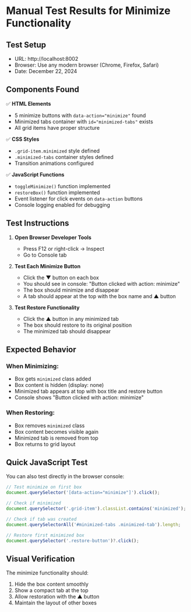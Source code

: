 # Manual Test Results for Minimize Functionality

## Test Setup

- URL: http://localhost:8002
- Browser: Use any modern browser (Chrome, Firefox, Safari)
- Date: December 22, 2024

## Components Found

✅ **HTML Elements**

- 5 minimize buttons with `data-action="minimize"` found
- Minimized tabs container with `id="minimized-tabs"` exists
- All grid items have proper structure

✅ **CSS Styles**

- `.grid-item.minimized` style defined
- `.minimized-tabs` container styles defined
- Transition animations configured

✅ **JavaScript Functions**

- `toggleMinimize()` function implemented
- `restoreBox()` function implemented
- Event listener for click events on `data-action` buttons
- Console logging enabled for debugging

## Test Instructions

1. **Open Browser Developer Tools**

   - Press F12 or right-click → Inspect
   - Go to Console tab

2. **Test Each Minimize Button**

   - Click the ▼ button on each box
   - You should see in console: "Button clicked with action: minimize"
   - The box should minimize and disappear
   - A tab should appear at the top with the box name and ▲ button

3. **Test Restore Functionality**
   - Click the ▲ button in any minimized tab
   - The box should restore to its original position
   - The minimized tab should disappear

## Expected Behavior

### When Minimizing:

- Box gets `minimized` class added
- Box content is hidden (display: none)
- Minimized tab appears at top with box title and restore button
- Console shows "Button clicked with action: minimize"

### When Restoring:

- Box removes `minimized` class
- Box content becomes visible again
- Minimized tab is removed from top
- Box returns to grid layout

## Quick JavaScript Test

You can also test directly in the browser console:

```javascript
// Test minimize on first box
document.querySelector('[data-action="minimize"]').click();

// Check if minimized
document.querySelector('.grid-item').classList.contains('minimized');

// Check if tab was created
document.querySelectorAll('#minimized-tabs .minimized-tab').length;

// Restore first minimized box
document.querySelector('.restore-button')?.click();
```

## Visual Verification

The minimize functionality should:

1. Hide the box content smoothly
2. Show a compact tab at the top
3. Allow restoration with the ▲ button
4. Maintain the layout of other boxes
